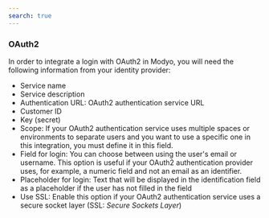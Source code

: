```yaml
---
search: true
---
```


### OAuth2

In order to integrate a login with OAuth2 in Modyo, you will need the following information from your identity provider:

- Service name
- Service description
- Authentication URL: OAuth2 authentication service URL
- Customer ID
- Key (secret)
- Scope: If your OAuth2 authentication service uses multiple spaces or environments to separate users and you want to use a specific one in this integration, you must define it in this field.
- Field for login: You can choose between using the user's email or username. This option is useful if your OAuth2 authentication provider uses, for example, a numeric field and not an email as an identifier.
- Placeholder for login: Text that will be displayed in the identification field as a placeholder if the user has not filled in the field
- Use SSL: Enable this option if your OAuth2 authentication service uses a secure socket layer (SSL: _Secure Sockets Layer_)
